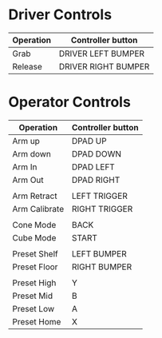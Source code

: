 # Driver Controls

| Operation | Controller button   |
| ---       | ---                 |
| Grab      | DRIVER LEFT BUMPER  |
| Release   | DRIVER RIGHT BUMPER |


# Operator Controls

| Operation    | Controller button   |
| ---          | ---                 |
| Arm up       | DPAD UP             |
| Arm down     | DPAD DOWN           |
| Arm In       | DPAD LEFT           |
| Arm Out      | DPAD RIGHT          |
|              |                     |
| Arm Retract  | LEFT TRIGGER        |
| Arm Calibrate| RIGHT TRIGGER       |
|              |                     |
| Cone Mode    | BACK                |
| Cube Mode    | START               |
|              |                     |
| Preset Shelf | LEFT BUMPER         |
| Preset Floor | RIGHT BUMPER        |
|              |                     |
| Preset High  | Y                   |
| Preset Mid   | B                   |
| Preset Low   | A                   |
| Preset Home  | X                   |
